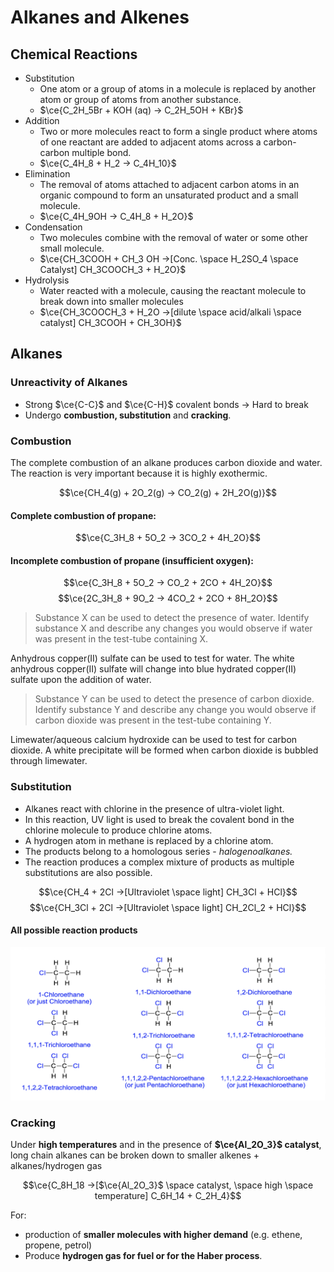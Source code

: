 # Alkanes and Alkenes

## Chemical Reactions

- Substitution
    * One atom or a group of atoms in a molecule is replaced by another atom or group of atoms from another substance.
    * $\ce{C_2H_5Br + KOH (aq) -> C_2H_5OH + KBr}$
- Addition
    * Two or more molecules react to form a single product where atoms of one reactant are added to adjacent atoms across a carbon-carbon multiple bond.
    * $\ce{C_4H_8 + H_2 -> C_4H_10}$
- Elimination
    * The removal of atoms attached to adjacent carbon atoms in an organic compound to form an unsaturated product and a small molecule.
    * $\ce{C_4H_9OH -> C_4H_8 + H_2O}$
- Condensation
    * Two molecules combine with the removal of water or some other small molecule.
    * $\ce{CH_3COOH + CH_3 OH ->[Conc. \space H_2SO_4 \space Catalyst] CH_3COOCH_3 + H_2O}$
- Hydrolysis
    * Water reacted with a molecule, causing the reactant molecule to break down into smaller molecules
    * $\ce{CH_3COOCH_3 + H_2O ->[dilute \space acid/alkali \space catalyst] CH_3COOH + CH_3OH}$

## Alkanes

### Unreactivity of Alkanes

- Strong $\ce{C-C}$ and $\ce{C-H}$ covalent bonds &rarr; Hard to break
- Undergo __combustion, substitution__ and __cracking__.

### Combustion

The complete combustion of an alkane produces carbon dioxide and water. The reaction is very important because it is highly exothermic.

$$\ce{CH_4(g) + 2O_2(g) -> CO_2(g) + 2H_2O(g)}$$

#### Complete combustion of propane:

$$\ce{C_3H_8 + 5O_2 -> 3CO_2 + 4H_2O}$$

#### Incomplete combustion of propane (insufficient oxygen):

$$\ce{C_3H_8 + 5O_2 -> CO_2 + 2CO + 4H_2O}$$
$$\ce{2C_3H_8 + 9O_2 -> 4CO_2 + 2CO + 8H_2O}$$

> Substance X can be used to detect the presence of water. Identify substance X and describe any changes you would observe if water was present in the test-tube containing X.

Anhydrous copper(II) sulfate can be used to test for water. The white anhydrous copper(II) sulfate will change into blue hydrated copper(II) sulfate upon the addition of water.

> Substance Y can be used to detect the presence of carbon dioxide. Identify substance Y and describe any change you would observe if carbon dioxide was present in the test-tube containing Y.

Limewater/aqueous calcium hydroxide can be used to test for carbon dioxide. A white precipitate will be formed when carbon dioxide is bubbled through limewater.

### Substitution

- Alkanes react with chlorine in the presence of ultra-violet light.
- In this reaction, UV light is used to break the covalent bond in the chlorine molecule to produce chlorine atoms. 
- A hydrogen atom in methane is replaced by a chlorine atom.
- The products belong to a homologous series - *halogenoalkanes.*
- The reaction produces a complex mixture of products as multiple substitutions are also possible.

$$\ce{CH_4 + 2Cl ->[Ultraviolet \space light] CH_3Cl + HCl}$$
$$\ce{CH_3Cl + 2Cl ->[Ultraviolet \space light] CH_2Cl_2 + HCl}$$

#### All possible reaction products

![figure1](Hydrocarbons/figure1.png)

### Cracking

Under __high temperatures__ and in the presence of __$\ce{Al_2O_3}$ catalyst__, long chain alkanes can be broken down to smaller alkenes + alkanes/hydrogen gas

$$\ce{C_8H_18 ->[$\ce{Al_2O_3}$ \space catalyst, \space high \space temperature] C_6H_14 + C_2H_4}$$

For:
- production of __smaller molecules with higher demand__ (e.g. ethene, propene, petrol)
- Produce __hydrogen gas for fuel or for the Haber process__.
